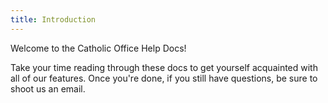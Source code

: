```yaml
---
title: Introduction
---
```


Welcome to the Catholic Office Help Docs!

Take your time reading through these docs to get yourself acquainted with all of our features. Once you're done, if you still have questions, be sure to shoot us an email.